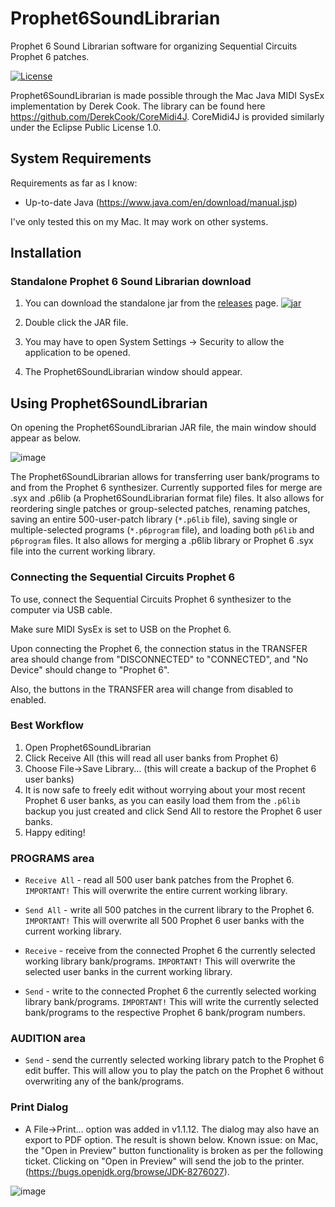 # Prophet6SoundLibrarian
Prophet 6 Sound Librarian software for organizing Sequential Circuits Prophet 6 patches.

[![License](https://img.shields.io/badge/License-Eclipse%20Public%20License%202.0-blue.svg)](https://www.eclipse.org/legal/epl-2.0/)

Prophet6SoundLibrarian is made possible through the Mac Java MIDI SysEx implementation by Derek Cook.  The library can be found here https://github.com/DerekCook/CoreMidi4J.  CoreMidi4J is provided similarly under the Eclipse Public License 1.0.

## System Requirements

Requirements as far as I know:
- Up-to-date Java (https://www.java.com/en/download/manual.jsp)

I've only tested this on my Mac.  It may work on other systems.

## Installation

### Standalone Prophet 6 Sound Librarian download

1. You can download the standalone jar
from the
[releases](https://github.com/eclewlow/Prophet6SoundLibrarian/releases) page.
[![jar](https://img.shields.io/github/downloads/eclewlow/Prophet6SoundLibrarian/total.svg)](https://github.com/eclewlow/Prophet6SoundLibrarian/releases)

2. Double click the JAR file.
3. You may have to open System Settings -> Security to allow the application to be opened.
4. The Prophet6SoundLibrarian window should appear.

## Using Prophet6SoundLibrarian

On opening the Prophet6SoundLibrarian JAR file, the main window should appear as below.

![image](https://user-images.githubusercontent.com/32854625/202584333-08a25218-04a4-4299-96dc-49829984001a.png)

The Prophet6SoundLibrarian allows for transferring user bank/programs to and from the Prophet 6 synthesizer.  Currently supported files for merge are .syx and .p6lib (a Prophet6SoundLibrarian format file) files.
It also allows for reordering single patches or group-selected patches, renaming patches, saving an entire 500-user-patch library (`*.p6lib` file), saving single or multiple-selected programs (`*.p6program` file), and loading both `p6lib` and `p6program` files.  It also allows for merging a .p6lib library or Prophet 6 .syx file into the current working library. 

### Connecting the Sequential Circuits Prophet 6

To use, connect the Sequential Circuits Prophet 6 synthesizer to the computer via USB cable.

Make sure MIDI SysEx is set to USB on the Prophet 6.


Upon connecting the Prophet 6, the connection status in the TRANSFER area should change from "DISCONNECTED" to "CONNECTED", and "No Device" should change to "Prophet 6".

Also, the buttons in the TRANSFER area will change from disabled to enabled.

### Best Workflow

1. Open Prophet6SoundLibrarian
2. Click Receive All (this will read all user banks from Prophet 6)
3. Choose File->Save Library... (this will create a backup of the Prophet 6 user banks)
4. It is now safe to freely edit without worrying about your most recent Prophet 6 user banks, as you can easily load them from the `.p6lib` backup you just created and click Send All to restore the Prophet 6 user banks.
5. Happy editing!

### PROGRAMS area

- `Receive All` - read all 500 user bank patches from the Prophet 6.  `IMPORTANT!`  This will overwrite the entire current working library.

- `Send All` - write all 500 patches in the current library to the Prophet 6.  `IMPORTANT!` This will overwrite all 500 Prophet 6 user banks with the current working library.

- `Receive` - receive from the connected Prophet 6 the currently selected working library bank/programs. `IMPORTANT!` This will overwrite the selected user banks in the current working library.

- `Send` - write to the connected Prophet 6 the currently selected working library bank/programs.  `IMPORTANT!` This will write the currently selected bank/programs to the respective Prophet 6 bank/program numbers.


### AUDITION area

- `Send` - send the currently selected working library patch to the Prophet 6 edit buffer.  This will allow you to play the patch on the Prophet 6 without overwriting any of the bank/programs.


### Print Dialog

- A File->Print... option was added in v1.1.12.  The dialog may also have an export to PDF option.  The result is shown below.  Known issue: on Mac, the "Open in Preview" button functionality is broken as per the following ticket.  Clicking on "Open in Preview" will send the job to the printer. (https://bugs.openjdk.org/browse/JDK-8276027).

![image](https://user-images.githubusercontent.com/32854625/202584350-eed595fb-7e9d-4725-a08f-3efbae89c3a8.png)
